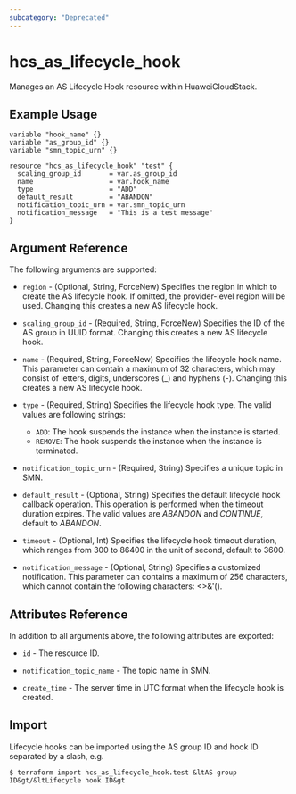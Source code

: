 ```yaml
---
subcategory: "Deprecated"
---
```


# hcs_as_lifecycle_hook

Manages an AS Lifecycle Hook resource within HuaweiCloudStack.

## Example Usage

```hcl
variable "hook_name" {}
variable "as_group_id" {}
variable "smn_topic_urn" {}

resource "hcs_as_lifecycle_hook" "test" {
  scaling_group_id       = var.as_group_id
  name                   = var.hook_name
  type                   = "ADD"
  default_result         = "ABANDON"
  notification_topic_urn = var.smn_topic_urn
  notification_message   = "This is a test message"
}
```

## Argument Reference

The following arguments are supported:

* `region` - (Optional, String, ForceNew) Specifies the region in which to create the AS lifecycle hook.
  If omitted, the provider-level region will be used. Changing this creates a new AS lifecycle hook.

* `scaling_group_id` - (Required, String, ForceNew) Specifies the ID of the AS group in UUID format.
  Changing this creates a new AS lifecycle hook.

* `name` - (Required, String, ForceNew) Specifies the lifecycle hook name. This parameter can contain a maximum of
  32 characters, which may consist of letters, digits, underscores (_) and hyphens (-).
  Changing this creates a new AS lifecycle hook.

* `type` - (Required, String) Specifies the lifecycle hook type. The valid values are following strings:
  + `ADD`: The hook suspends the instance when the instance is started.
  + `REMOVE`: The hook suspends the instance when the instance is terminated.

* `notification_topic_urn` - (Required, String) Specifies a unique topic in SMN.

* `default_result` - (Optional, String) Specifies the default lifecycle hook callback operation. This operation is
  performed when the timeout duration expires. The valid values are *ABANDON* and *CONTINUE*, default to *ABANDON*.

* `timeout` - (Optional, Int) Specifies the lifecycle hook timeout duration, which ranges from 300 to 86400 in the unit
  of second, default to 3600.

* `notification_message` - (Optional, String) Specifies a customized notification. This parameter can contains a maximum
  of 256 characters, which cannot contain the following characters: <>&'().

## Attributes Reference

In addition to all arguments above, the following attributes are exported:

* `id` - The resource ID.

* `notification_topic_name` - The topic name in SMN.

* `create_time` - The server time in UTC format when the lifecycle hook is created.

## Import

Lifecycle hooks can be imported using the AS group ID and hook ID separated by a slash, e.g.

```
$ terraform import hcs_as_lifecycle_hook.test &ltAS group ID&gt/&ltLifecycle hook ID&gt
```
